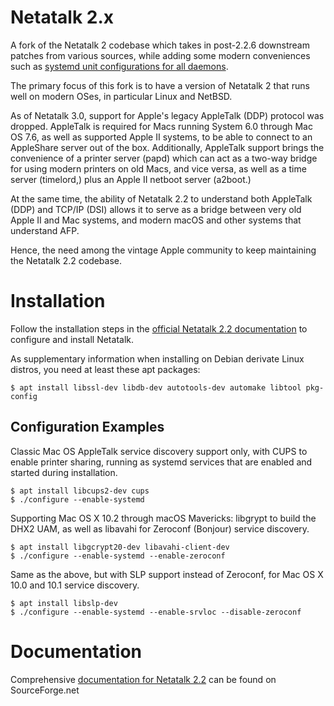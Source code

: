 # Netatalk 2.x
A fork of the Netatalk 2 codebase which takes in post-2.2.6 downstream patches from various sources, while adding some modern conveniences such as [systemd unit configurations for all daemons](https://github.com/rdmark/Netatalk/tree/branch-netatalk-2-2-x/distrib/initscripts).

The primary focus of this fork is to have a version of Netatalk 2 that runs well on modern OSes, in particular Linux and NetBSD.

As of Netatalk 3.0, support for Apple's legacy AppleTalk (DDP) protocol was dropped. AppleTalk is required for Macs running System 6.0 through Mac OS 7.6, as well as supported Apple II systems, to be able to connect to an AppleShare server out of the box. Additionally, AppleTalk support brings the convenience of a printer server (papd) which can act as a two-way bridge for using modern printers on old Macs, and vice versa, as well as a time server (timelord,) plus an Apple II netboot server (a2boot.)

At the same time, the ability of Netatalk 2.2 to understand both AppleTalk (DDP) and TCP/IP (DSI) allows it to serve as a bridge between very old Apple II and Mac systems, and modern macOS and other systems that understand AFP.

Hence, the need among the vintage Apple community to keep maintaining the Netatalk 2.2 codebase.

# Installation
Follow the installation steps in the [official Netatalk 2.2 documentation](http://netatalk.sourceforge.net/2.2/htmldocs/installation.html) to configure and install Netatalk.

As supplementary information when installing on Debian derivate Linux distros, you need at least these apt packages:
```
$ apt install libssl-dev libdb-dev autotools-dev automake libtool pkg-config
```

## Configuration Examples
Classic Mac OS AppleTalk service discovery support only, with CUPS to enable printer sharing, running as systemd services that are enabled and started during installation.
```
$ apt install libcups2-dev cups
$ ./configure --enable-systemd
```

Supporting Mac OS X 10.2 through macOS Mavericks: libgrypt to build the DHX2 UAM, as well as libavahi for Zeroconf (Bonjour) service discovery.
```
$ apt install libgcrypt20-dev libavahi-client-dev
$ ./configure --enable-systemd --enable-zeroconf
```

Same as the above, but with SLP support instead of Zeroconf, for Mac OS X 10.0 and 10.1 service discovery.
```
$ apt install libslp-dev
$ ./configure --enable-systemd --enable-srvloc --disable-zeroconf
```

# Documentation
Comprehensive [documentation for Netatalk 2.2](http://netatalk.sourceforge.net/2.2/htmldocs/) can be found on SourceForge.net
